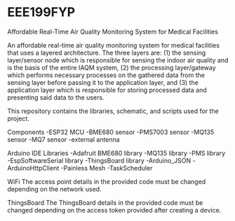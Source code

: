 # EEE199FYP

Affordable Real-Time Air Quality Monitoring System for Medical Facilities

An affordable real-time air quality monitoring system for medical facilities that uses a layered architecture. The three layers are: (1) the sensing layer/sensor node which is responsible for sensing the indoor air quality and is the basis of the entire IAQM system, (2) the processing layer/gateway which performs necessary processes on the gathered data from the sensing layer before passing it to the application layer, and (3) the application layer which is responsible for storing processed data and presenting said data to the users.

This repository contains the libraries, schematic, and scripts used for the project. 

Components
-ESP32 MCU
-BME680 sensor
-PMS7003 sensor
-MQ135 sensor
-MQ7 sensor
-external antenna


Arduino IDE
Libraries
-Adafruit BME680 library
-MQ135 library
-PMS library
-EspSoftwareSerial library
-ThingsBoard library
-Arduino_JSON
-ArduinoHttpClient
-Painless Mesh
-TaskScheduler

WiFi 
The access point details in the provided code must be changed depending on the network used. 

ThingsBoard
The ThingsBoard details in the provided code must be changed depending on the access token provided after creating a device. 

